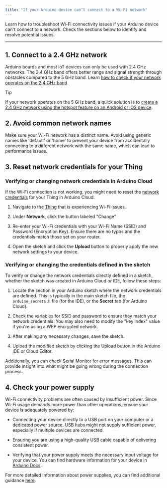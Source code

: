 ```yaml
---
title: "If your Arduino device can’t connect to a Wi-Fi network"
---
```


Learn how to troubleshoot Wi-Fi connectivity issues if your Arduino device can't connect to a network. Check the sections below to identify and resolve potential issues.

---

## 1. Connect to a 2.4 GHz network

Arduino boards and most IoT devices can only be used with 2.4 GHz networks. The 2.4 GHz band offers better range and signal strength through obstacles compared to the 5 GHz band. Learn [how to check if your network operates on the 2.4 GHz band](https://support.arduino.cc/hc/en-us/articles/14144656051740-Supported-Wi-Fi-bands).

> [!TIP]
If your network operates on the 5 GHz band, a quick solution is to [create a 2.4 GHz network using the hotspot feature on an Android or iOS device](https://support.arduino.cc/hc/en-us/articles/14144656051740-Supported-Wi-Fi-bands#create-hotspot).

## 2. Avoid common network names

Make sure your Wi-Fi network has a distinct name. Avoid using generic names like 'default' or 'home' to prevent your device from accidentally connecting to a different network with the same name, which can lead to performance issues.

## 3. Reset network credentials for your Thing

### Verifying or changing network credentials in Arduino Cloud

If the Wi-Fi connection is not working, you might need to reset the [network credentials](https://support.arduino.cc/hc/en-us/articles/360016495559-Add-and-connect-a-device-to-Arduino-Cloud#:~:text=Click%20the%20Network,adding%20the%20device) for your Thing in Arduino Cloud.

1. Navigate to the [Thing](https://app.arduino.cc/things) that is experiencing Wi-Fi issues.

1. Under **Network**, click the button labeled "Change"

1. Re-enter your Wi-Fi credentials with your Wi-Fi Name (SSID) and Password (Encryption Key). Ensure there are no typos and the credentials match those set on your router.

1. Open the sketch and click the **Upload** button to properly apply the new network settings to your device.

### Verifying or changing the credentials defined in the sketch

To verify or change the network credentials directly defined in a sketch, whether the sketch was created in Arduino Cloud or IDE, follow these steps:

1. Locate the section in your Arduino sketch where the network credentials are defined. This is typically in the main sketch file, the `arduino_secrets.h` file (for the IDE), or the **Secret** tab (for Arduino Cloud).

1. Check the variables for SSID and password to ensure they match your network credentials. You may also need to modify the "key index" value if you're using a WEP encrypted network.

1. After making any necessary changes, save the sketch.

1. Upload the modified sketch by clicking the Upload button in the Arduino IDE or Cloud Editor.

Additionally, you can check Serial Monitor for error messages. This can provide insight into what might be going wrong during the connection process.

## 4. Check your power supply

Wi-Fi connectivity problems are often caused by insufficient power. Since Wi-Fi usage demands more power than other operations, ensure your device is adequately powered by:

- Connecting your device directly to a USB port on your computer or a dedicated power source. USB hubs might not supply sufficient power, especially if multiple devices are connected.

- Ensuring you are using a high-quality USB cable capable of delivering consistent power.

- Verifying that your power supply meets the necessary input voltage for your device. You can find hardware information for your device in [Arduino Docs](https://docs.arduino.cc/hardware/).

For more detailed information about power supplies, you can find additional guidance [here](https://support.arduino.cc/hc/en-us/articles/360018922259-What-power-supply-can-I-use-with-my-Arduino-board).
